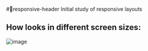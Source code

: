 #📏responsive-header
Initial study of responsive layouts
 
 ## How looks in different screen sizes:
 ![image](https://user-images.githubusercontent.com/88206626/155739300-639d7b07-cc19-4745-b49b-aeed4fa461d2.png)



